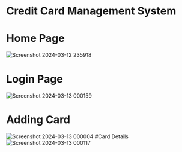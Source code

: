 # Credit Card Management System
# Home Page
![Screenshot 2024-03-12 235918](https://github.com/Junaid0137/Credit-Card-Management-System/assets/110022476/87d2dacd-9f3c-4016-aebe-db62110438d4)
# Login Page
![Screenshot 2024-03-13 000159](https://github.com/Junaid0137/Credit-Card-Management-System/assets/110022476/c26f2e2e-de9d-4d29-a0ae-6adb7e07ed78)
# Adding Card
![Screenshot 2024-03-13 000004](https://github.com/Junaid0137/Credit-Card-Management-System/assets/110022476/2708d1d0-7b94-47c4-9a40-03465200618b)
#Card Details
![Screenshot 2024-03-13 000117](https://github.com/Junaid0137/Credit-Card-Management-System/assets/110022476/1fb9e279-daff-46a5-8a25-1f378a2cdb9a)



